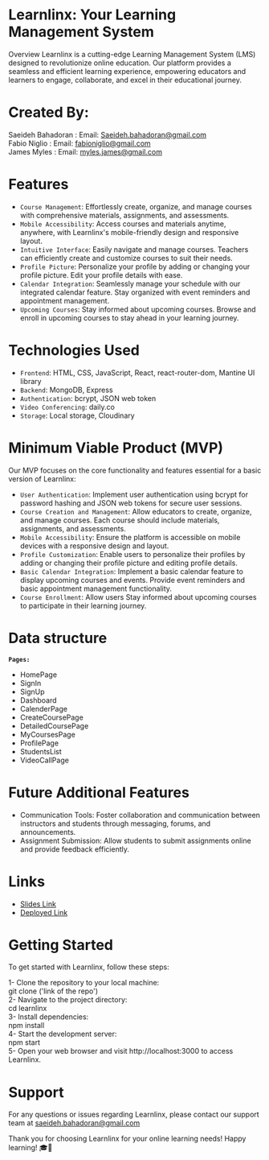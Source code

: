 # Learnlinx: Your Learning Management System
Overview
Learnlinx is a cutting-edge Learning Management System (LMS) designed to revolutionize online education. Our platform provides a seamless and efficient learning experience, empowering educators and learners to engage, collaborate, and excel in their educational journey.

# Created By:
Saeideh Bahadoran : Email: Saeideh.bahadoran@gmail.com <br>
Fabio Niglio : Email: fabioniglio@gmail.com <br>
James Myles : Email: myles.james@gmail.com <br>


# Features
- `Course Management`: Effortlessly create, organize, and manage courses with comprehensive materials, assignments, and assessments.
- `Mobile Accessibility`: Access courses and materials anytime, anywhere, with Learnlinx's mobile-friendly design and responsive layout.
- `Intuitive Interface`: Easily navigate and manage courses. Teachers can efficiently create and customize courses to suit their needs.
- `Profile Picture`: Personalize your profile by adding or changing your profile picture. Edit your profile details with ease.
- `Calendar Integration`: Seamlessly manage your schedule with our integrated calendar feature. Stay organized with event reminders and appointment management.
- `Upcoming Courses`: Stay informed about upcoming courses. Browse and enroll in upcoming courses to stay ahead in your learning journey.

  
# Technologies Used

- `Frontend`: HTML, CSS, JavaScript, React, react-router-dom, Mantine UI library <br>
- `Backend`: MongoDB, Express <br>
- `Authentication`: bcrypt, JSON web token <br>
- `Video Conferencing`: daily.co <br>
- `Storage`: Local storage, Cloudinary <br>
  
# Minimum Viable Product (MVP)
Our MVP focuses on the core functionality and features essential for a basic version of Learnlinx:

- `User Authentication`: Implement user authentication using bcrypt for password hashing and JSON web tokens for secure user sessions.
- `Course Creation and Management`: Allow educators to create, organize, and manage courses. Each course should include materials, assignments, and assessments.
- `Mobile Accessibility`: Ensure the platform is accessible on mobile devices with a responsive design and layout.
- `Profile Customization`: Enable users to personalize their profiles by adding or changing their profile picture and editing profile details.
- `Basic Calendar Integration`: Implement a basic calendar feature to display upcoming courses and events. Provide event reminders and basic appointment management functionality.
- `Course Enrollment`: Allow users Stay informed about upcoming courses to participate in their learning journey.

# Data structure
**`Pages:`**

  - HomePage <br>
  - SignIn <br>
  - SignUp <br>
  - Dashboard <br>
  - CalenderPage <br>
  - CreateCoursePage <br>
  - DetailedCoursePage <br>
  - MyCoursesPage <br>
  - ProfilePage <br>
  - StudentsList <br>
  - VideoCallPage <br>
  
# Future Additional Features 
- Communication Tools: Foster collaboration and communication between instructors and students through messaging, forums, and announcements.
- Assignment Submission: Allow students to submit assignments online and provide feedback efficiently.
  
# Links
- [Slides Link](https://www.canva.com/design/DAGE0O6GcdY/sAeV-a02zCX3DMThT-7CJQ/edit?utm_content=DAGE0O6GcdY&utm_campaign=designshare&utm_medium=link2&utm_source=sharebutton)
- [Deployed Link](https://learnlinx.netlify.app/)

# Getting Started
To get started with Learnlinx, follow these steps:

1- Clone the repository to your local machine:<br>
   <tab> git clone ('link of the repo')<br>
2- Navigate to the project directory: <br>
    cd learnlinx<br>
3- Install dependencies: <br>
    npm install<br>
4- Start the development server:<br>
    npm start<br>
5- Open your web browser and visit http://localhost:3000 to access Learnlinx.<br>

# Support

For any questions or issues regarding Learnlinx, please contact our support team at saeideh.bahadoran@gmail.com

Thank you for choosing Learnlinx for your online learning needs! Happy learning! 🎓🚀

